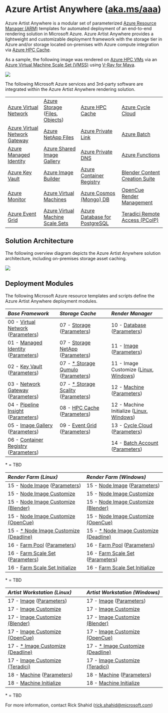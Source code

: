# Azure Artist Anywhere ([aka.ms/aaa](http://aka.ms/aaa))

Azure Artist Anywhere is a modular set of parameterized [Azure Resource Manager (ARM)](https://docs.microsoft.com/azure/azure-resource-manager/management/overview) templates for automated deployment of an end-to-end rendering solution in Microsoft Azure. Azure Artist Anywhere provides a lightweight and customizable deployment framework with the storage tier in Azure and/or storage located on-premises with Azure compute integration via [Azure HPC Cache](https://docs.microsoft.com/en-us/azure/hpc-cache/hpc-cache-overview).

As a sample, the following image was rendered on [Azure HPC VMs](https://docs.microsoft.com/en-us/azure/virtual-machines/sizes-hpc) via an [Azure Virtual Machine Scale Set (VMSS)](https://docs.microsoft.com/azure/virtual-machine-scale-sets/overview) using [V-Ray for Maya](https://www.chaosgroup.com/vray/maya).

![](https://amp.blob.core.windows.net/doc/AzureArtistAnywhere.SuspensionBridge.jpg)

The following Microsoft Azure services and 3rd-party software are integrated within the Azure Artist Anywhere rendering solution.

<table>
    <tr>
        <td>
            <a href="https://docs.microsoft.com/azure/virtual-network/virtual-networks-overview" target="_blank">Azure Virtual Network</a>
        </td>
        <td>
            <a href="https://docs.microsoft.com/azure/storage" target="_blank">Azure Storage</a>
            (<a href="https://docs.microsoft.com/azure/storage/files/storage-files-introduction" target="_blank">Files</a>,
            <a href="https://docs.microsoft.com/azure/storage/blobs/storage-blobs-overview" target="_blank">Objects</a>)
        </td>
        <td>
            <a href="https://docs.microsoft.com/azure/hpc-cache/hpc-cache-overview" target="_blank">Azure HPC Cache</a>
        </td>
        <td>
            <a href="https://docs.microsoft.com/azure/cyclecloud/overview" target="_blank">Azure Cycle Cloud</a>
        </td>
    </tr>
    <tr>
        <td>
            <a href="https://docs.microsoft.com/azure/vpn-gateway/vpn-gateway-about-vpngateways" target="_blank">Azure Virtual Network Gateway</a>
        </td>
        <td>
            <a href="https://docs.microsoft.com/azure/azure-netapp-files/azure-netapp-files-introduction" target="_blank">Azure NetApp Files</a>
        </td>
        <td>
            <a href="https://docs.microsoft.com/azure/private-link/private-link-overview" target="_blank">Azure Private Link</a>
        </td>
        <td>
            <a href="https://docs.microsoft.com/azure/batch/batch-technical-overview" target="_blank">Azure Batch</a>
        </td>
    </tr>
    <tr>
        <td>
            <a href="https://docs.microsoft.com/azure/active-directory/managed-identities-azure-resources/overview" target="_blank">Azure Managed Identity</a>
        </td>
        <td>
            <a href="https://docs.microsoft.com/azure/virtual-machines/linux/shared-image-galleries" target="_blank">Azure Shared Image Gallery</a>
        </td>
        <td>
            <a href="https://docs.microsoft.com/azure/dns/private-dns-overview" target="_blank">Azure Private DNS</a>
        </td>
        <td>
            <a href="https://docs.microsoft.com/azure/azure-functions/functions-overview" target="_blank">Azure Functions</a>
        </td>
    </tr>
    <tr>
        <td>
            <a href="https://docs.microsoft.com/azure/key-vault/key-vault-overview" target="_blank">Azure Key Vault</a>
        </td>
        <td>
            <a href="https://docs.microsoft.com/azure/virtual-machines/linux/image-builder-overview" target="_blank">Azure Image Builder</a>
        </td>
        <td>
            <a href="https://docs.microsoft.com/azure/container-registry/container-registry-intro" target="_blank">Azure Container Registry</a>
        </td>
        <td>
            <a href="https://www.blender.org/" target="_blank">Blender Content Creation Suite</a>
        </td>
    </tr>
    <tr>
        <td>
            <a href="https://docs.microsoft.com/azure/azure-monitor/overview" target="_blank">Azure Monitor</a>
        </td>
        <td>
            <a href="https://docs.microsoft.com/azure/virtual-machines/linux/overview" target="_blank">Azure Virtual Machines</a>
        </td>
        <td>
            <a href="https://docs.microsoft.com/azure/cosmos-db/introduction" target="_blank">Azure Cosmos (Mongo) DB</a>
        </td>
        <td>
            <a href="https://www.opencue.io/" target="_blank">OpenCue Render Management</a>
        </td>
    </tr>
    <tr>
        <td>
            <a href="https://docs.microsoft.com/azure/event-grid/overview" target="_blank">Azure Event Grid</a>
        </td>
        <td>
            <a href="https://docs.microsoft.com/azure/virtual-machine-scale-sets/overview" target="_blank">Azure Virtual Machine Scale Sets</a>
        </td>
        <td>
            <a href="https://docs.microsoft.com/azure/postgresql/overview" target="_blank">Azure Database for PostgreSQL</a>
        </td>
        <td>
            <a href="https://docs.teradici.com/find/product/cloud-access-software" target="_blank">Teradici Remote Access (PCoIP)</a>
        </td>
    </tr>
</table>

## Solution Architecture

The following overview diagram depicts the Azure Artist Anywhere solution architecture, including on-premises storage asset caching.

![](https://amp.blob.core.windows.net/doc/AzureArtistAnywhere.SolutionArchitecture.png)

## Deployment Modules

The following Microsoft Azure resource templates and scripts define the Azure Artist Anywhere deployment modules.

| *Base Framework* | *Storage Cache* | *Render Manager* |
| :----------------- | :-------------- | :--------------- |
| 00 - [Virtual Network](BaseFramework/00-VirtualNetwork.json) ([Parameters](BaseFramework/00-VirtualNetwork.Parameters.json)) | 07 - [Storage](StorageCache/07-Storage.json) ([Parameters](StorageCache/07-Storage.Parameters.json)) | 10 - [Database](RenderManager/10-Database.json) ([Parameters](RenderManager/10-Database.Parameters.json)) |
| 01 - [Managed Identity](BaseFramework/01-ManagedIdentity.json) ([Parameters](BaseFramework/01-ManagedIdentity.Parameters.json)) | 07 - [Storage NetApp](StorageCache/07-Storage.NetApp.json) ([Parameters](StorageCache/07-Storage.NetApp.Parameters.json)) | 11 - [Image](RenderManager/11-Image.json) ([Parameters](RenderManager/11-Image.Parameters.json)) |
| 02 - [Key Vault](BaseFramework/02-KeyVault.json) ([Parameters](BaseFramework/02-KeyVault.Parameters.json)) | 07 - [* Storage Qumulo](StorageCache/07-Storage.Qumulo.json) ([Parameters](StorageCache/07-Storage.Qumulo.Parameters.json)) | 11 - Image Customize ([Linux](RenderManager/11-Image.sh), [Windows](RenderManager/11-Image.ps1)) |
| 03 - [Network Gateway](BaseFramework/03-NetworkGateway.json) ([Parameters](BaseFramework/03-NetworkGateway.Parameters.json)) | 07 - [* Storage Scality](StorageCache/07-Storage.Scality.json) ([Parameters](StorageCache/07-Storage.Scality.Parameters.json)) | 12 - [Machine](RenderManager/12-Machine.json) ([Parameters](RenderManager/12-Machine.Parameters.json)) |
| 04 - [Pipeline Insight](BaseFramework/04-PipelineInsight.json) ([Parameters](BaseFramework/04-PipelineInsight.Parameters.json)) | 08 - [HPC Cache](StorageCache/08-HPCCache.json) ([Parameters](StorageCache/08-HPCCache.Parameters.json)) | 12 - Machine Initialize ([Linux](RenderManager/12-Machine.sh), [Windows](RenderManager/12-Machine.ps1)) |
| 05 - [Image Gallery](BaseFramework/05-ImageGallery.json) ([Parameters](BaseFramework/05-ImageGallery.Parameters.json)) | 09 - [Event Grid](StorageCache/09-EventGrid.json) ([Parameters](StorageCache/09-EventGrid.Parameters.json)) | 13 - [Cycle Cloud](RenderManager/13-CycleCloud.json) ([Parameters](RenderManager/13-CycleCloud.Parameters.json)) |
| 06 - [Container Registry](BaseFramework/06-ContainerRegistry.json) ([Parameters](BaseFramework/06-ContainerRegistry.Parameters.json)) | | 14 - [Batch Account](RenderManager/14-BatchAccount.json) ([Parameters](RenderManager/14-BatchAccount.Parameters.json)) |

\* = TBD

| *Render Farm (Linux)* | *Render Farm (Windows)* |
| :-------------------- | :---------------------- |
| 15 - [Node Image](RenderFarm/15-Node.Image.json) ([Parameters](RenderFarm/15-Node.Image.Parameters.json)) | 15 - [Node Image](RenderFarm/15-Node.Image.json) ([Parameters](RenderFarm/15-Node.Image.Parameters.json)) |
| 15 - [Node Image Customize](RenderFarm/Linux/15-Node.Image.sh) | 15 - [Node Image Customize](RenderFarm/Windows/15-Node.Image.ps1) |
| 15 - [Node Image Customize (Blender)](RenderFarm/Linux/15-Node.Image.Blender.sh) | 15 - [Node Image Customize (Blender)](RenderFarm/Windows/15-Node.Image.Blender.ps1) |
| 15 - [Node Image Customize (OpenCue)](RenderFarm/Linux/15-Node.Image.OpenCue.sh) | 15 - [Node Image Customize (OpenCue)](RenderFarm/Windows/15-Node.Image.OpenCue.ps1) |
| 15 - [* Node Image Customize (Deadline)](RenderFarm/Linux/15-Node.Image.Deadline.sh) | 15 - [* Node Image Customize (Deadline)](RenderFarm/Windows/15-Node.Image.Deadline.ps1) |
| 16 - [Farm Pool](RenderFarm/16-Farm.Pool.json) ([Parameters](RenderFarm/16-Farm.Pool.Parameters.json)) | 16 - [Farm Pool](RenderFarm/16-Farm.Pool.json) ([Parameters](RenderFarm/16-Farm.Pool.Parameters.json)) |
| 16 - [Farm Scale Set](RenderFarm/16-Farm.ScaleSet.json) ([Parameters](RenderFarm/16-Farm.ScaleSet.Parameters.json)) | 16 - [Farm Scale Set](RenderFarm/16-Farm.ScaleSet.json) ([Parameters](RenderFarm/16-Farm.ScaleSet.Parameters.json)) |
| 16 - [Farm Scale Set Initialize](RenderFarm/Linux/16-Farm.ScaleSet.sh) | 16 - [Farm Scale Set Initialize](RenderFarm/Windows/16-Farm.ScaleSet.ps1) |

\* = TBD

| *Artist Workstation (Linux)* | *Artist Workstation (Windows)* |
| :--------------------------- | :----------------------------- |
| 17 - [Image](ArtistWorkstation/17-Image.json) ([Parameters](ArtistWorkstation/17-Image.Parameters.json)) | 17 - [Image](ArtistWorkstation/17-Image.json) ([Parameters](ArtistWorkstation/17-Image.Parameters.json)) |
17 - [Image Customize](ArtistWorkstation/Linux/17-Image.sh) | 17 - [Image Customize](ArtistWorkstation/Windows/17-Image.ps1) |
17 - [Image Customize (Blender)](RenderFarm/Linux/15-Node.Image.Blender.sh) | 17 - [Image Customize (Blender)](RenderFarm/Windows/15-Node.Image.Blender.ps1) |
17 - [Image Customize (OpenCue)](ArtistWorkstation/Linux/17-Image.OpenCue.sh) | 17 - [Image Customize (OpenCue)](ArtistWorkstation/Windows/17-Image.OpenCue.ps1) |
17 - [* Image Customize (Deadline)](RenderFarm/Linux/15-Node.Image.Deadline.sh) | 17 - [* Image Customize (Deadline)](RenderFarm/Windows/15-Node.Image.Deadline.ps1) |
17 - [Image Customize (Teradici)](ArtistWorkstation/Linux/17-Image.Teradici.sh) | 17 - [Image Customize (Teradici)](ArtistWorkstation/Windows/17-Image.Teradici.ps1) |
18 - [Machine](ArtistWorkstation/18-Machine.json) ([Parameters](ArtistWorkstation/18-Machine.Parameters.json)) | 18 - [Machine](ArtistWorkstation/18-Machine.json) ([Parameters](ArtistWorkstation/18-Machine.Parameters.json)) |
18 - [Machine Initialize](ArtistWorkstation/Linux/18-Machine.sh) | 18 - [Machine Initialize](ArtistWorkstation/Windows/18-Machine.ps1) |

\* = TBD

For more information, contact Rick Shahid (rick.shahid@microsoft.com)
